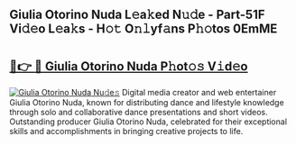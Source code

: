 ## Giulia Otorino Nuda L𝚎a𝚔ed N𝚞𝚍e - Part-51F Vi𝚍𝚎o L𝚎a𝚔s - H𝚘𝚝 O𝚗𝚕yf𝚊ns P𝚑𝚘tos 0EmME

# <h2><a href="http://kf6fzjg.oniu.top/?m=Giulia+Otorino+Nuda">🔗👉 🔴 Giulia Otorino Nuda P𝚑ot𝚘𝚜 V𝚒d𝚎o</a></h2>

[![Giulia Otorino Nuda Nu𝚍e𝚜](https://i.imgur.com/0qMVB7G.gif)](http://kf6fzjg.oniu.top/?m=Giulia+Otorino+Nuda)
Digital media creator and web entertainer Giulia Otorino Nuda, known for distributing dance and lifestyle knowledge through solo and collaborative dance presentations and short videos. Outstanding producer Giulia Otorino Nuda, celebrated for their exceptional skills and accomplishments in bringing creative projects to life.  
